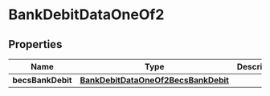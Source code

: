 

# BankDebitDataOneOf2


## Properties

| Name | Type | Description | Notes |
|------------ | ------------- | ------------- | -------------|
|**becsBankDebit** | [**BankDebitDataOneOf2BecsBankDebit**](BankDebitDataOneOf2BecsBankDebit.md) |  |  |



